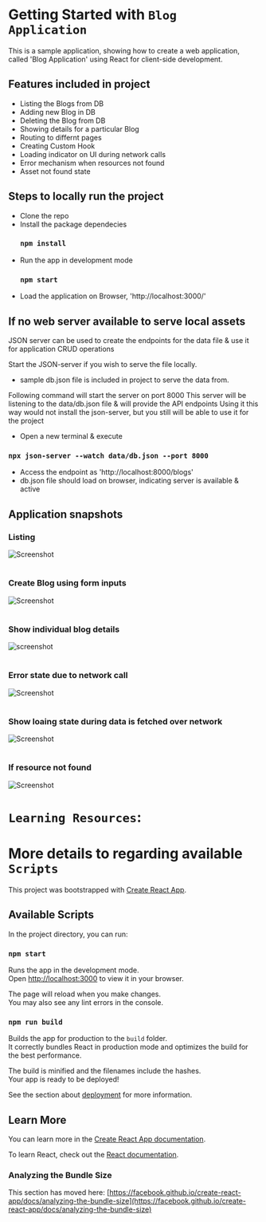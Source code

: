 # Getting Started with `Blog Application`
This is a sample application, showing how to create a web application, called 'Blog Application' using React for client-side development.

## Features included in project
- Listing the Blogs from DB
- Adding new Blog in DB
- Deleting the Blog from DB
- Showing details for a particular Blog
- Routing to differnt pages
- Creating Custom Hook
- Loading indicator on UI during network calls
- Error mechanism when resources not found
- Asset not found state



## Steps to locally run the project
- Clone the repo
- Install the package dependecies
    ### `npm install`  
- Run the app in development mode
    ### `npm start`
- Load the application on Browser, 'http://localhost:3000/'

## If no web server available to serve local assets
JSON server can be used to create the endpoints for the data file & use it for application CRUD operations

Start the JSON-server if you wish to serve the file locally. 
- sample db.json file is included in project to serve the data from. 
 
Following command will start the server on port 8000
This server will be listening to the data/db.json file & will provide the API endpoints
Using it this way would not install the json-server, but you still will be able to use it for the project

- Open a new terminal & execute
### `npx json-server --watch data/db.json --port 8000`
- Access the endpoint as 'http://localhost:8000/blogs'
- db.json file should load on browser, indicating server is available & active

## Application snapshots
### Listing
![Screenshot](/images_README/screenshot_listing.png)
#
### Create Blog using form inputs
![Screenshot](/images_README/screenshot_create.png)
#
### Show individual blog details
![screenshot](/images_README/screenshot_details.png)
#
### Error state due to network call
![Screenshot](/images_README/screenshot_error.png)
#
### Show loaing state during data is fetched over network
![Screenshot](/images_README/screenshot_loader.png)
#
### If resource not found
![Screenshot](/images_README/screenshot_404.png)
#
#
#
# `Learning Resources`:
#
#
#
# More details to regarding available `Scripts`

This project was bootstrapped with [Create React App](https://github.com/facebook/create-react-app).

## Available Scripts

In the project directory, you can run:

### `npm start`

Runs the app in the development mode.\
Open [http://localhost:3000](http://localhost:3000) to view it in your browser.

The page will reload when you make changes.\
You may also see any lint errors in the console.


### `npm run build`

Builds the app for production to the `build` folder.\
It correctly bundles React in production mode and optimizes the build for the best performance.

The build is minified and the filenames include the hashes.\
Your app is ready to be deployed!

See the section about [deployment](https://facebook.github.io/create-react-app/docs/deployment) for more information.

## Learn More

You can learn more in the [Create React App documentation](https://facebook.github.io/create-react-app/docs/getting-started).

To learn React, check out the [React documentation](https://reactjs.org/).


### Analyzing the Bundle Size

This section has moved here: [https://facebook.github.io/create-react-app/docs/analyzing-the-bundle-size](https://facebook.github.io/create-react-app/docs/analyzing-the-bundle-size)
#